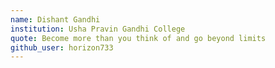 ```yaml
---
name: Dishant Gandhi
institution: Usha Pravin Gandhi College
quote: Become more than you think of and go beyond limits
github_user: horizon733
---
```

